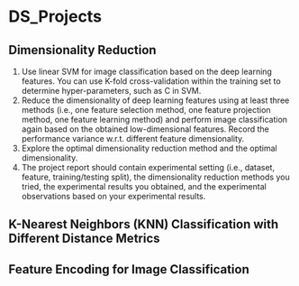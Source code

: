 # DS_Projects
## Dimensionality Reduction
1. Use linear SVM for image classification based on the deep learning features. You can use K-fold cross-validation within the training set to determine hyper-parameters, such as C in SVM.
2. Reduce the dimensionality of deep learning features using at least three methods (i.e., one feature selection method, one feature projection method, one feature learning method) and perform image classification again based on the obtained low-dimensional features. Record the performance variance w.r.t. different feature dimensionality.
3. Explore the optimal dimensionality reduction method and the optimal dimensionality.
4. The project report should contain experimental setting (i.e., dataset, feature, training/testing split), the dimensionality reduction methods you tried, the experimental results you obtained, and the experimental observations based on your experimental results.
## K-Nearest Neighbors (KNN) Classification with Different Distance Metrics
## Feature Encoding for Image Classification
